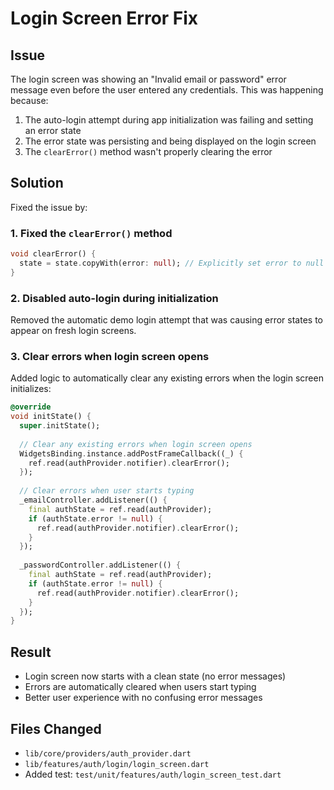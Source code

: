 # Login Screen Error Fix

## Issue
The login screen was showing an "Invalid email or password" error message even before the user entered any credentials. This was happening because:

1. The auto-login attempt during app initialization was failing and setting an error state
2. The error state was persisting and being displayed on the login screen
3. The `clearError()` method wasn't properly clearing the error

## Solution
Fixed the issue by:

### 1. Fixed the `clearError()` method
```dart
void clearError() {
  state = state.copyWith(error: null); // Explicitly set error to null
}
```

### 2. Disabled auto-login during initialization
Removed the automatic demo login attempt that was causing error states to appear on fresh login screens.

### 3. Clear errors when login screen opens
Added logic to automatically clear any existing errors when the login screen initializes:

```dart
@override
void initState() {
  super.initState();
  
  // Clear any existing errors when login screen opens
  WidgetsBinding.instance.addPostFrameCallback((_) {
    ref.read(authProvider.notifier).clearError();
  });
  
  // Clear errors when user starts typing
  _emailController.addListener(() {
    final authState = ref.read(authProvider);
    if (authState.error != null) {
      ref.read(authProvider.notifier).clearError();
    }
  });
  
  _passwordController.addListener(() {
    final authState = ref.read(authProvider);
    if (authState.error != null) {
      ref.read(authProvider.notifier).clearError();
    }
  });
}
```

## Result
- Login screen now starts with a clean state (no error messages)
- Errors are automatically cleared when users start typing
- Better user experience with no confusing error messages

## Files Changed
- `lib/core/providers/auth_provider.dart`
- `lib/features/auth/login/login_screen.dart`
- Added test: `test/unit/features/auth/login_screen_test.dart`